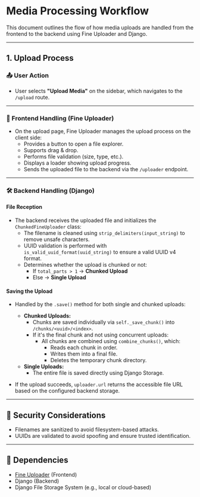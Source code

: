 # Media Processing Workflow

This document outlines the flow of how media uploads are handled from the frontend to the backend using Fine Uploader and Django.

---

## 1. Upload Process

### 📤 User Action
- User selects **"Upload Media"** on the sidebar, which navigates to the `/upload` route.

---

### 🧩 Frontend Handling (Fine Uploader)
- On the upload page, Fine Uploader manages the upload process on the client side:
  - Provides a button to open a file explorer.
  - Supports drag & drop.
  - Performs file validation (size, type, etc.).
  - Displays a loader showing upload progress.
  - Sends the uploaded file to the backend via the `/uploader` endpoint.

---

### 🛠️ Backend Handling (Django)
#### File Reception
- The backend receives the uploaded file and initializes the `ChunkedFineUploader` class:
  - The filename is cleaned using `strip_delimiters(input_string)` to remove unsafe characters.
  - UUID validation is performed with `is_valid_uuid_format(uuid_string)` to ensure a valid UUID v4 format.
  - Determines whether the upload is chunked or not:
    - If `total_parts > 1` → **Chunked Upload**
    - Else → **Single Upload**

#### Saving the Upload
- Handled by the `.save()` method for both single and chunked uploads:
  - **Chunked Uploads:**
    - Chunks are saved individually via `self._save_chunk()` into `/chunks/<uuid>/<index>`.
    - If it's the final chunk and not using concurrent uploads:
      - All chunks are combined using `combine_chunks()`, which:
        - Reads each chunk in order.
        - Writes them into a final file.
        - Deletes the temporary chunk directory.
  - **Single Uploads:**
    - The entire file is saved directly using Django Storage.

- If the upload succeeds, `uploader.url` returns the accessible file URL based on the configured backend storage.

---

## 🔐 Security Considerations
- Filenames are sanitized to avoid filesystem-based attacks.
- UUIDs are validated to avoid spoofing and ensure trusted identification.

---

## 🧱 Dependencies
- [Fine Uploader](https://fineuploader.com/) (Frontend)
- Django (Backend)
- Django File Storage System (e.g., local or cloud-based)
